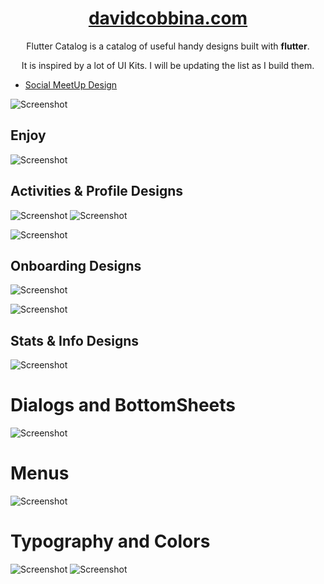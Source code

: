 <h1 align="center">
  <a href="http://davidcobbina.com" target="_blank">davidcobbina.com</a>
</h1>

<p align="center">
    Flutter Catalog is a catalog of useful handy designs built with <strong>flutter</strong>.
</p>
<p align="center">
    It is inspired by a lot of UI Kits. I will be updating the list as I build them.
</p>

<p align="center">
 <ul>
      <li> <a href="https://www.behance.net/gallery/72907227/Social-Meet-Up-UI-Kit-FREE-for-Adobe-XD?tracking_source=search_projects_recommended%7Cfree%20ui%20kit" target="_blank">Social MeetUp Design</a></li>
 </ul>
</p>
    




![Screenshot](assets/screenshots/flutter_catalog.png)

## Enjoy
![Screenshot](assets/screenshots/activitiesAndProfile.png)

## Activities & Profile Designs
![Screenshot](assets/screenshots/activities_detail.png)
![Screenshot](assets/screenshots/activities_details2.png)


![Screenshot](assets/screenshots/onboarding.png)
## Onboarding Designs
![Screenshot](assets/screenshots/onboarding_details.png)


![Screenshot](assets/screenshots/statsAndInfo.png)
## Stats & Info Designs
![Screenshot](assets/screenshots/stats_details.png)

# Dialogs and BottomSheets
![Screenshot](assets/screenshots/dialogsAndBottomsheets.png)

# Menus
![Screenshot](assets/screenshots/menus.png)

# Typography and Colors
![Screenshot](assets/screenshots/typography.png)
![Screenshot](assets/screenshots/colors.png)